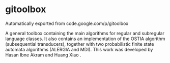 # gitoolbox
Automatically exported from code.google.com/p/gitoolbox

A general toolbox containing the main algorithms for regular and subregular language classes. It also contains an implementation of the OSTIA algorithm (subsequential transducers), together with two probabilistic finite state automata algorithms (ALERGIA and MDI). This work was developed by Hasan Ibne Akram and Huang Xiao .
